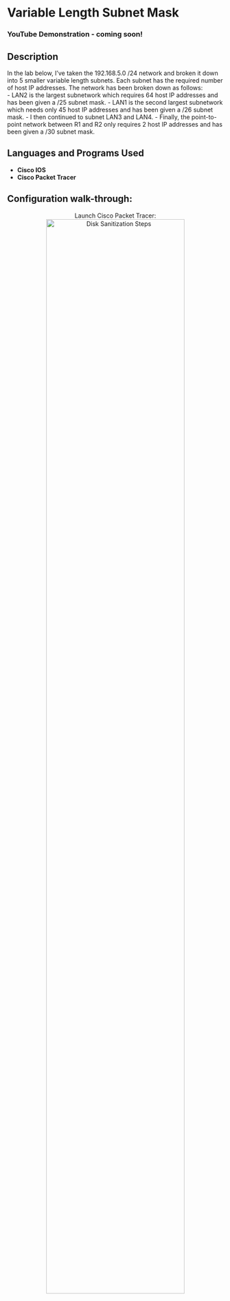 <h1>Variable Length Subnet Mask</h1>

### YouTube Demonstration - coming soon!
<!-- ### [YouTube Demonstration](https://youtu.be/7eJexJVCqJo) -->

<h2>Description</h2>
In the lab below, I’ve taken the 192.168.5.0 /24 network and broken it down into 5 smaller variable length subnets. Each subnet has the required number of host IP addresses. The network has been broken down as follows:
<br />
- LAN2 is the largest subnetwork which requires 64 host IP addresses and has been given a /25 subnet mask.
- LAN1 is the second largest subnetwork which needs only 45 host IP addresses and has been given a /26 subnet mask.
- I then continued to subnet LAN3 and LAN4.
- Finally, the point-to-point network between R1 and R2 only requires 2 host IP addresses and has been given a /30 subnet mask.

<h2>Languages and Programs Used</h2>

- <b>Cisco IOS</b> 
- <b>Cisco Packet Tracer</b>

<h2>Configuration walk-through:</h2>

<p align="center">
Launch Cisco Packet Tracer: <br/>
<img src="https://i.imgur.com/UbAkoIp.png" height="80%" width="80%" alt="Disk Sanitization Steps"/>
<br />
